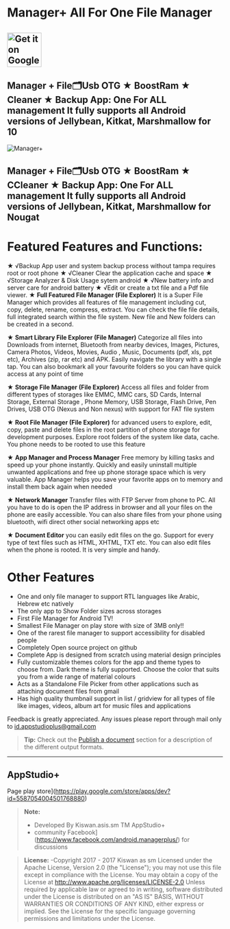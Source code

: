 Manager+ All For One File Manager
===================
[<img alt="Get it on Google Play" height="80" src="https://play.google.com/intl/en_us/badges/images/generic/en_badge_web_generic.png">](https://play.google.com/store/apps/dev?id=5587054004501768880)
-------------
<i class="icon-folder-open"></i>Manager + File🗂Usb OTG️ ★ BoostRam ★ Cleaner ★ Backup App: One For ALL management It fully supports all Android versions of Jellybean, Kitkat, Marshmallow for 10<i class="icon-hdd"></i>
-------------
![Manager+](https://lh3.googleusercontent.com/8G--j3YC5b4bsLX5Kv3rFHZpisxFXeu9Kvx7y6ynSE_lQnhVUX-FFX0ojjr5I1FG2mo=w1193-h625-rw)

Manager + File🗂Usb OTG️ ★ BoostRam ★ CCleaner ★ Backup App: One For ALL management It fully supports all Android versions of Jellybean, Kitkat, Marshmallow for Nougat
-------------------------------------------------
Featured Features and Functions:
==============
★ √Backup App user and system backup process without tampa requires root or root phone
★ √Cleaner Clear the application cache and space
★ √Storage Analyzer & Disk Usage sytem android
★ √New battery info and server care for android battery
★ √Edit or create a txt file and a Pdf file viewer.
★ **Full Featured File Manager (File Explorer)** It is a Super File Manager which provides all features of file management including cut, copy, delete, rename, compress, extract. You can check the file file details, full integrated search within the file system. New file and New folders can be created in a second.

★ **Smart Library File Explorer (File Manager)** Categorize all files into Downloads from internet, Bluetooth from nearby devices, Images, Pictures, Camera Photos, Videos, Movies, Audio , Music, Documents (pdf, xls, ppt etc), Archives (zip, rar etc) and APK. Easily navigate the library with a single tap. You can also bookmark all your favourite folders so you can have quick access at any point of time

★ **Storage File Manager (File Explorer)** Access all files and folder from different types of storages like EMMC, MMC cars, SD Cards, Internal Storage, External Storage , Phone Memory, USB Storage, Flash Drive, Pen Drives, USB OTG (Nexus and Non nexus) with support for FAT file system

★ **Root File Manager (File Explorer)** for advanced users to explore, edit, copy, paste and delete files in the root partition of phone storage for development purposes. Explore root folders of the system like data, cache. You phone needs to be rooted to use this feature

★ **App Manager and Process Manager** Free memory by killing tasks and speed up your phone instantly. Quickly and easily uninstall multiple unwanted applications and free up phone storage space which is very valuable. App Manager helps you save your favorite apps on to memory and install them back again when needed

★ **Network Manager** Transfer files with FTP Server from phone to PC. All you have to do is open the IP address in browser and all your files on the phone are easily accessible. You can also share files from your phone using bluetooth, wifi direct other social networking apps etc

★ **Document Editor** you can easily edit files on the go. Support for every type of text files such as HTML, XHTML, TXT etc. You can also edit files when the phone is rooted. It is very simple and handy.

Other Features
==============
* One and only file manager to support RTL languages like Arabic, Hebrew etc natively
* The only app to Show Folder sizes across storages
* First File Manager for Android TV!
* Smallest File Manager on play store with size of 3MB only!!
* One of the rarest file manager to support accessibility for disabled people
* Completely Open source project on github
* Complete App is designed from scratch using material design principles
* Fully customizable themes colors for the app and theme types to choose from. Dark theme is fully supported. Choose the color that suits you from a wide range of material colours
* Acts as a Standalone File Picker from other applications such as attaching document files from gmail
* Has high quality thumbnail support in list / gridview for all types of file like images, videos, album art for music files and applications

Feedback is greatly appreciated. Any issues please report through mail only to id.appstudioplus@gmail.com <i class="icon-refresh"></i>

> **Tip:** Check out the [<i class="icon-upload"></i> Publish a document](#publish-a-document) section for a description of the different output formats.

----------

AppStudio+
-------------------
Page play store](https://play.google.com/store/apps/dev?id=5587054004501768880)


> **Note:**
> - Developed By Kiswan.asis.sm TM AppStudio+
> - community Facebook](https://www.facebook.com/android.managerplus/) for discussions

> **License:**
> -Copyright 2017 - 2017 Kiswan as sm
    Licensed under the Apache License, Version 2.0 (the "License");
    you may not use this file except in compliance with the License.
    You may obtain a copy of the License at
       http://www.apache.org/licenses/LICENSE-2.0
    Unless required by applicable law or agreed to in writing, software
    distributed under the License is distributed on an "AS IS" BASIS,
    WITHOUT WARRANTIES OR CONDITIONS OF ANY KIND, either express or implied.
    See the License for the specific language governing permissions and
    limitations under the License.
